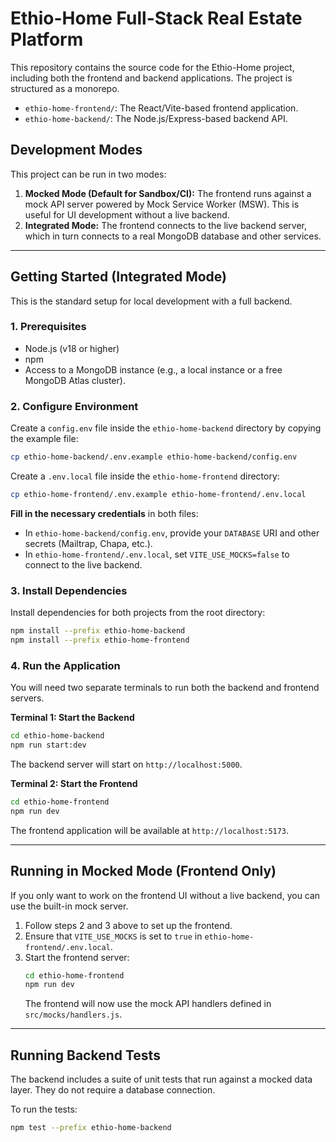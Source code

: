 # Ethio-Home Full-Stack Real Estate Platform

This repository contains the source code for the Ethio-Home project, including both the frontend and backend applications. The project is structured as a monorepo.

-   `ethio-home-frontend/`: The React/Vite-based frontend application.
-   `ethio-home-backend/`: The Node.js/Express-based backend API.

## Development Modes

This project can be run in two modes:

1.  **Mocked Mode (Default for Sandbox/CI):** The frontend runs against a mock API server powered by Mock Service Worker (MSW). This is useful for UI development without a live backend.
2.  **Integrated Mode:** The frontend connects to the live backend server, which in turn connects to a real MongoDB database and other services.

---

## Getting Started (Integrated Mode)

This is the standard setup for local development with a full backend.

### 1. Prerequisites

-   Node.js (v18 or higher)
-   npm
-   Access to a MongoDB instance (e.g., a local instance or a free MongoDB Atlas cluster).

### 2. Configure Environment

Create a `config.env` file inside the `ethio-home-backend` directory by copying the example file:

```bash
cp ethio-home-backend/.env.example ethio-home-backend/config.env
```

Create a `.env.local` file inside the `ethio-home-frontend` directory:
```bash
cp ethio-home-frontend/.env.example ethio-home-frontend/.env.local
```

**Fill in the necessary credentials** in both files:
-   In `ethio-home-backend/config.env`, provide your `DATABASE` URI and other secrets (Mailtrap, Chapa, etc.).
-   In `ethio-home-frontend/.env.local`, set `VITE_USE_MOCKS=false` to connect to the live backend.

### 3. Install Dependencies

Install dependencies for both projects from the root directory:

```bash
npm install --prefix ethio-home-backend
npm install --prefix ethio-home-frontend
```

### 4. Run the Application

You will need two separate terminals to run both the backend and frontend servers.

**Terminal 1: Start the Backend**

```bash
cd ethio-home-backend
npm run start:dev
```
The backend server will start on `http://localhost:5000`.

**Terminal 2: Start the Frontend**

```bash
cd ethio-home-frontend
npm run dev
```
The frontend application will be available at `http://localhost:5173`.

---

## Running in Mocked Mode (Frontend Only)

If you only want to work on the frontend UI without a live backend, you can use the built-in mock server.

1.  Follow steps 2 and 3 above to set up the frontend.
2.  Ensure that `VITE_USE_MOCKS` is set to `true` in `ethio-home-frontend/.env.local`.
3.  Start the frontend server:
    ```bash
    cd ethio-home-frontend
    npm run dev
    ```
    The frontend will now use the mock API handlers defined in `src/mocks/handlers.js`.

---

## Running Backend Tests

The backend includes a suite of unit tests that run against a mocked data layer. They do not require a database connection.

To run the tests:

```bash
npm test --prefix ethio-home-backend
```
